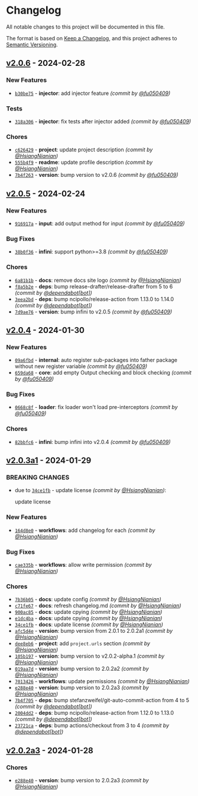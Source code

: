 # Changelog
All notable changes to this project will be documented in this file.

The format is based on [Keep a Changelog](https://keepachangelog.com/en/1.0.0/),
and this project adheres to [Semantic Versioning](https://semver.org/spec/v2.0.0.html).

## [v2.0.6] - 2024-02-28
### New Features
- [`b30be75`](https://github.com/HydroRoll-Team/infini/commit/b30be75b29d8320da812ecf7accd96af03424ad4) - **injector**: add injector feature *(commit by [@fu050409](https://github.com/fu050409))*

### Tests
- [`318a306`](https://github.com/HydroRoll-Team/infini/commit/318a30667b03a3dce5deedaadd7a71785edd4088) - **injector**: fix tests after injector added *(commit by [@fu050409](https://github.com/fu050409))*

### Chores
- [`c626429`](https://github.com/HydroRoll-Team/infini/commit/c626429f078508b9096db889876a64d91f9d3566) - **project**: update project description *(commit by [@HsiangNianian](https://github.com/HsiangNianian))*
- [`555b4f9`](https://github.com/HydroRoll-Team/infini/commit/555b4f92164f1f8e02446641b7735cf2de35764f) - **readme**: update profile description *(commit by [@HsiangNianian](https://github.com/HsiangNianian))*
- [`7b4f263`](https://github.com/HydroRoll-Team/infini/commit/7b4f2631a05d09e494af866156e85ef4e27bd5cb) - **version**: bump version to v2.0.6 *(commit by [@fu050409](https://github.com/fu050409))*


## [v2.0.5] - 2024-02-24
### New Features
- [`916917a`](https://github.com/HydroRoll-Team/infini/commit/916917a9bf4927eea8abd0e85ad12e3203121bdc) - **input**: add output method for input *(commit by [@fu050409](https://github.com/fu050409))*

### Bug Fixes
- [`38b0f36`](https://github.com/HydroRoll-Team/infini/commit/38b0f36088db93d077c41bda2faf560de056f6e6) - **infini**: support python>=3.8 *(commit by [@fu050409](https://github.com/fu050409))*

### Chores
- [`6a81b1b`](https://github.com/HydroRoll-Team/infini/commit/6a81b1b619546d362d1c655560b4fcbaac8ce8b3) - **docs**: remove docs site logo *(commit by [@HsiangNianian](https://github.com/HsiangNianian))*
- [`f8a5b2e`](https://github.com/HydroRoll-Team/infini/commit/f8a5b2e39986705f7044c875fba2972b88ac5c7f) - **deps**: bump release-drafter/release-drafter from 5 to 6 *(commit by [@dependabot[bot]](https://github.com/apps/dependabot))*
- [`3eea2bd`](https://github.com/HydroRoll-Team/infini/commit/3eea2bd5d12dc3ee9dba3f568b754504a88cbd02) - **deps**: bump ncipollo/release-action from 1.13.0 to 1.14.0 *(commit by [@dependabot[bot]](https://github.com/apps/dependabot))*
- [`7d9ae76`](https://github.com/HydroRoll-Team/infini/commit/7d9ae7613aa7f0713be61a5734cf8ac94b966b1a) - **version**: bump infini to v2.0.5 *(commit by [@fu050409](https://github.com/fu050409))*


## [v2.0.4] - 2024-01-30
### New Features
- [`09a6fbd`](https://github.com/HydroRoll-Team/infini/commit/09a6fbd72a9948bb539da4a5b1dd0ed7e5885e0a) - **internal**: auto register sub-packages into father package without new register variable *(commit by [@fu050409](https://github.com/fu050409))*
- [`659da68`](https://github.com/HydroRoll-Team/infini/commit/659da6810699233b1a537c985bf4b67ce3b5ee26) - **core**: add empty Output checking and block checking *(commit by [@fu050409](https://github.com/fu050409))*

### Bug Fixes
- [`0668c8f`](https://github.com/HydroRoll-Team/infini/commit/0668c8fe973eef236d1a7c0e9b747795bfd3b098) - **loader**: fix loader won't load pre-interceptors *(commit by [@fu050409](https://github.com/fu050409))*

### Chores
- [`82bbfc6`](https://github.com/HydroRoll-Team/infini/commit/82bbfc63ab85e9253b70955cc37d34c3d3d20332) - **infini**: bump infini into v2.0.4 *(commit by [@fu050409](https://github.com/fu050409))*


## [v2.0.3a1] - 2024-01-29
### BREAKING CHANGES
- due to [`34ce1fb`](https://github.com/HydroRoll-Team/infini/commit/34ce1fbbe23470d702929e5951177ce0cec96bc7) - update license *(commit by [@HsiangNianian](https://github.com/HsiangNianian))*:

  update license


### New Features
- [`164d8e0`](https://github.com/HydroRoll-Team/infini/commit/164d8e066f0759f380513a25d5c07fb77a039103) - **workflows**: add changelog for each *(commit by [@HsiangNianian](https://github.com/HsiangNianian))*

### Bug Fixes
- [`cae335b`](https://github.com/HydroRoll-Team/infini/commit/cae335b5afced61cc552fefbb8981215a03086d5) - **workflows**: allow write permission *(commit by [@HsiangNianian](https://github.com/HsiangNianian))*

### Chores
- [`7b36b05`](https://github.com/HydroRoll-Team/infini/commit/7b36b05355f140f5192f69f4f3d26dc56c8a1685) - **docs**: update config *(commit by [@HsiangNianian](https://github.com/HsiangNianian))*
- [`c71fe67`](https://github.com/HydroRoll-Team/infini/commit/c71fe6758fdb8c2c8338d77b98117633df673c27) - **docs**: refresh changelog.md *(commit by [@HsiangNianian](https://github.com/HsiangNianian))*
- [`900ac85`](https://github.com/HydroRoll-Team/infini/commit/900ac8573d2dcd0cda1a9fad23ac938783f61b0b) - **docs**: update cpying *(commit by [@HsiangNianian](https://github.com/HsiangNianian))*
- [`e1dc4ba`](https://github.com/HydroRoll-Team/infini/commit/e1dc4ba8c21c7f76f1c261f816aa0284a64a4a2a) - **docs**: update cpying *(commit by [@HsiangNianian](https://github.com/HsiangNianian))*
- [`34ce1fb`](https://github.com/HydroRoll-Team/infini/commit/34ce1fbbe23470d702929e5951177ce0cec96bc7) - **docs**: update license *(commit by [@HsiangNianian](https://github.com/HsiangNianian))*
- [`afc5d4e`](https://github.com/HydroRoll-Team/infini/commit/afc5d4e6e0cae8cfe27e0dde38028526dfe7a218) - **version**: bump version from 2.0.1 to 2.0.2a1 *(commit by [@HsiangNianian](https://github.com/HsiangNianian))*
- [`dee8eb6`](https://github.com/HydroRoll-Team/infini/commit/dee8eb66a148fcf7ad646ee18935da4a000a0596) - **project**: add `project.urls` section *(commit by [@HsiangNianian](https://github.com/HsiangNianian))*
- [`105b197`](https://github.com/HydroRoll-Team/infini/commit/105b197f02d41242915aaed361f02a1aebcdf0ce) - **version**: bump version to v2.0.2-alpha.1 *(commit by [@HsiangNianian](https://github.com/HsiangNianian))*
- [`019aa7d`](https://github.com/HydroRoll-Team/infini/commit/019aa7d285ae372e9fba799fd83001309995bdcf) - **version**: bump version to 2.0.2a2 *(commit by [@HsiangNianian](https://github.com/HsiangNianian))*
- [`7013426`](https://github.com/HydroRoll-Team/infini/commit/70134262dca7ece8cd4c4777035e8eef24b7f1ca) - **workflows**: update permissions *(commit by [@HsiangNianian](https://github.com/HsiangNianian))*
- [`e288e40`](https://github.com/HydroRoll-Team/infini/commit/e288e4024744b340e2df424a85262706c476a362) - **version**: bump version to 2.0.2a3 *(commit by [@HsiangNianian](https://github.com/HsiangNianian))*
- [`7b4f705`](https://github.com/HydroRoll-Team/infini/commit/7b4f705f3b3218f05fd4d7b431577bbaa7c0e369) - **deps**: bump stefanzweifel/git-auto-commit-action from 4 to 5 *(commit by [@dependabot[bot]](https://github.com/apps/dependabot))*
- [`2004dd2`](https://github.com/HydroRoll-Team/infini/commit/2004dd2860533c081b739b630b77d3cd10c72cdb) - **deps**: bump ncipollo/release-action from 1.12.0 to 1.13.0 *(commit by [@dependabot[bot]](https://github.com/apps/dependabot))*
- [`23721ca`](https://github.com/HydroRoll-Team/infini/commit/23721caef53fff8374a6e4f75afa3278fc571206) - **deps**: bump actions/checkout from 3 to 4 *(commit by [@dependabot[bot]](https://github.com/apps/dependabot))*


## [v2.0.2a3] - 2024-01-28
### Chores
- [`e288e40`](https://github.com/HydroRoll-Team/infini/commit/e288e4024744b340e2df424a85262706c476a362) - **version**: bump version to 2.0.2a3 *(commit by [@HsiangNianian](https://github.com/HsiangNianian))*


[v2.0.2a3]: https://github.com/HydroRoll-Team/infini/compare/v2.0.2-alpha.2...v2.0.2a3
[v2.0.3a1]: https://github.com/HydroRoll-Team/infini/compare/v2.0.2...v2.0.3a1
[v2.0.4]: https://github.com/HydroRoll-Team/infini/compare/v2.0.3...v2.0.4
[v2.0.5]: https://github.com/HydroRoll-Team/infini/compare/v2.0.4...v2.0.5
[v2.0.6]: https://github.com/HydroRoll-Team/infini/compare/v2.0.5...v2.0.6